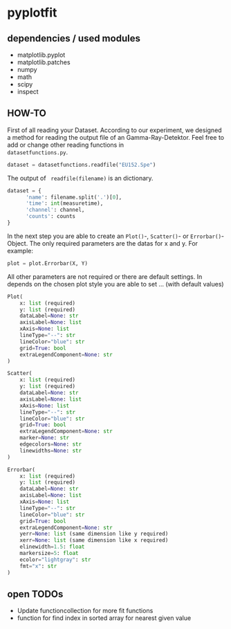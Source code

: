 # pyplotfit  
## dependencies / used modules 
- matplotlib.pyplot   
- matplotlib.patches  
- numpy  
- math  
- scipy  
- inspect  
  
## HOW-TO
 First of all reading your Dataset. According to our experiment, we designed a method for reading the output file of an Gamma-Ray-Detektor. Feel free to add or change other reading functions in <code> datasetfunctions.py</code>.
```python
dataset = datasetfunctions.readfile("EU152.Spe")
```
The output of <code> readfile(filename)</code>  is an dictionary.
```python
dataset = {  
	  'name': filename.split('.')[0],  
	  'time': int(measuretime),  
	  'channel': channel,  
	  'counts': counts  
}
```
In the next step you are able to create an <code>Plot()</code>-, <code>Scatter()</code>- or <code>Errorbar()</code>-Object. 
The only required parameters are the datas for x and y. For example:
```python
plot = plot.Errorbar(X, Y)
```
All other parameters are not required or there are default settings. In depends on the chosen plot style you are able to set ... (with default values)
```python
Plot(
	x: list (required)
	y: list (required)
	dataLabel=None: str 
	axisLabel=None: list
	xAxis=None: list
	lineType="--": str
	lineColor="blue": str 
	grid=True: bool
	extraLegendComponent=None: str
)

Scatter(
	x: list (required)
	y: list (required)
	dataLabel=None: str 
	axisLabel=None: list
	xAxis=None: list
	lineType="--": str
	lineColor="blue": str 
	grid=True: bool
	extraLegendComponent=None: str
	marker=None: str
	edgecolors=None: str
	linewidths=None: str
)

Errorbar(
	x: list (required)
	y: list (required)
	dataLabel=None: str 
	axisLabel=None: list
	xAxis=None: list
	lineType="--": str
	lineColor="blue": str 
	grid=True: bool
	extraLegendComponent=None: str
	yerr=None: list (same dimension like y required)
	xerr=None: list (same dimension like x required) 
	elinewidth=1.5: float
	markersize=5: float  
	ecolor="lightgray": str 
	fmt="x": str
)
```

## open TODOs  
- Update functioncollection for more fit functions  
- function for find index in sorted array for nearest given value  